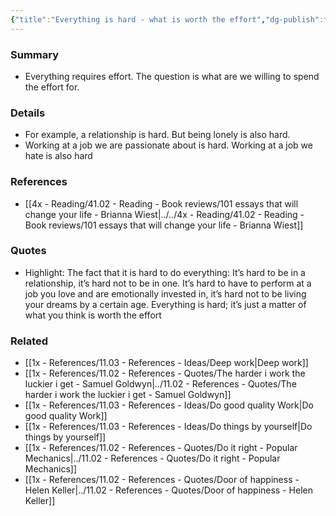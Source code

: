 ```yaml
---
{"title":"Everything is hard - what is worth the effort","dg-publish":true,"tags":[],"date created":"Saturday, November 12th 2022, 9:14:50 pm","date modified":"Saturday, November 12th 2022, 9:15:05 pm","permalink":"/1x-references/11-03-references-ideas/everything-is-hard-what-is-worth-the-effort/","dgHomeLink":true,"dgPassFrontmatter":true,"dgShowBacklinks":true,"dgShowLocalGraph":false,"dgShowInlineTitle":true}
---
```



### Summary
- Everything requires effort. The question is what are we willing to spend the effort for.

### Details
- For example, a relationship is hard. But being lonely is also hard.
- Working at a job we are passionate about is hard. Working at a job we hate is also hard

### References
- [[4x - Reading/41.02 - Reading - Book reviews/101 essays that will change your life - Brianna Wiest|../../4x - Reading/41.02 - Reading - Book reviews/101 essays that will change your life - Brianna Wiest]]

### Quotes
- Highlight: The fact that it is hard to do everything: It’s hard to be in a relationship, it’s hard not to be in one. It’s hard to have to perform at a job you love and are emotionally invested in, it’s hard not to be living your dreams by a certain age. Everything is hard; it’s just a matter of what you think is worth the effort

### Related
- [[1x - References/11.03 - References - Ideas/Deep work|Deep work]]
- [[1x - References/11.02 - References - Quotes/The harder i work the luckier i get - Samuel Goldwyn|../11.02 - References - Quotes/The harder i work the luckier i get - Samuel Goldwyn]]
- [[1x - References/11.03 - References - Ideas/Do good quality Work|Do good quality Work]]
- [[1x - References/11.03 - References - Ideas/Do things by yourself|Do things by yourself]]
- [[1x - References/11.02 - References - Quotes/Do it right - Popular Mechanics|../11.02 - References - Quotes/Do it right - Popular Mechanics]]
- [[1x - References/11.02 - References - Quotes/Door of happiness - Helen Keller|../11.02 - References - Quotes/Door of happiness - Helen Keller]]